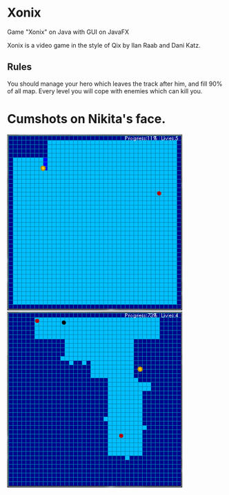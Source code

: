 # Xonix
Game "Xonix" on Java with GUI on JavaFX


Xonix is a video game in the style of Qix by Ilan Raab and Dani Katz.

## Rules
You should manage your hero which leaves the track after him, and fill 90% of all map.
Every level you will cope with enemies which can kill you.

# Cumshots on Nikita's face.
![alt text](https://github.com/AlexPentagon/MyStudyJavaProject/blob/master/DemonstrationPictures/x.PNG)
![alt text](https://github.com/AlexPentagon/MyStudyJavaProject/blob/master/DemonstrationPictures/x2.PNG)

